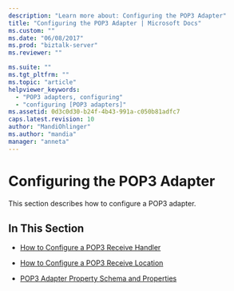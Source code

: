 ```yaml
---
description: "Learn more about: Configuring the POP3 Adapter"
title: "Configuring the POP3 Adapter | Microsoft Docs"
ms.custom: ""
ms.date: "06/08/2017"
ms.prod: "biztalk-server"
ms.reviewer: ""

ms.suite: ""
ms.tgt_pltfrm: ""
ms.topic: "article"
helpviewer_keywords: 
  - "POP3 adapters, configuring"
  - "configuring [POP3 adapters]"
ms.assetid: 0d3c0d30-b24f-4b43-991a-c050b81adfc7
caps.latest.revision: 10
author: "MandiOhlinger"
ms.author: "mandia"
manager: "anneta"
---
```

# Configuring the POP3 Adapter
This section describes how to configure a POP3 adapter.  
  
## In This Section  
  
-   [How to Configure a POP3 Receive Handler](../core/how-to-configure-a-pop3-receive-handler.md)  
  
-   [How to Configure a POP3 Receive Location](../core/how-to-configure-a-pop3-receive-location.md)  
  
-   [POP3 Adapter Property Schema and Properties](../core/pop3-adapter-property-schema-and-properties.md)
